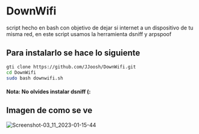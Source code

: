 # DownWifi
script hecho en bash con objetivo de dejar si  internet a un dispositivo de tu misma red, en este script usamos la herramienta dsniff y arpspoof 

## Para instalarlo se hace lo siguiente 

``` bash
gti clone https://github.com/JJoosh/DownWifi.git
cd DownWifi
sudo bash downwifi.sh
```
#### Nota: No olvides instalar dsniff (:

## Imagen de como se ve 
![Screenshot-03_11_2023-01-15-44](https://github.com/JJoosh/DownWifi/assets/122099216/9716cd46-2f7f-47dc-ac7b-a62f074789af)
